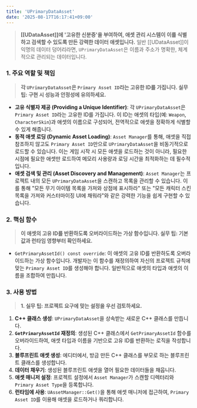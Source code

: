 ```yaml
---
title: 'UPrimaryDataAsset'
date: '2025-08-17T16:17:41+09:00'
---
```

> **[[UDataAsset]]에 '고유한 신분증'을 부여하여, 애셋 관리 시스템이 이를 식별하고 검색할 수 있도록 만든 강력한 데이터 애셋입니다.** 일반 [[UDataAsset]]이 익명의 데이터 덩어리라면, `UPrimaryDataAsset`은 이름과 주소가 명확한, 체계적으로 관리되는 데이터입니다.

### **1. 주요 역할 및 책임**
> **각 `UPrimaryDataAsset`은 `Primary Asset ID`라는 고유한 ID를 가집니다. 실무 팁: 구현 시 성능과 안정성에 유의하세요.**
* **고유 식별자 제공 (Providing a Unique Identifier)**:
	각 `UPrimaryDataAsset`은 `Primary Asset ID`라는 고유한 ID를 가집니다. 이 ID는 애셋의 타입(예: `Weapon`, `CharacterSkin`)과 애셋의 이름으로 구성되어, 전역적으로 애셋을 정확하게 식별할 수 있게 해줍니다.
* **동적 애셋 로딩 (Dynamic Asset Loading)**:
	`Asset Manager`를 통해, 애셋을 직접 참조하지 않고도 `Primary Asset ID`만으로 `UPrimaryDataAsset`을 비동기적으로 로드할 수 있습니다. 이는 게임 시작 시 모든 애셋을 로드하는 것이 아니라, 필요한 시점에 필요한 애셋만 로드하여 메모리 사용량과 로딩 시간을 최적화하는 데 필수적입니다.
* **애셋 검색 및 관리 (Asset Discovery and Management)**:
	`Asset Manager`는 프로젝트 내의 모든 `UPrimaryDataAsset`을 스캔하고 목록을 관리할 수 있습니다. 이를 통해 "모든 무기 아이템 목록을 가져와 상점에 표시하라" 또는 "모든 캐릭터 스킨 목록을 가져와 커스터마이징 UI에 채워라"와 같은 강력한 기능을 쉽게 구현할 수 있습니다.

### **2. 핵심 함수**
> **이 애셋의 고유 ID를 반환하도록 오버라이드하는 가상 함수입니다. 실무 팁: 기본값과 런타임 영향부터 확인하세요.**
* `GetPrimaryAssetId() const override`:
	이 애셋의 고유 ID를 반환하도록 오버라이드하는 가상 함수입니다. 개발자는 이 함수를 재정의하여 자신의 프로젝트 규칙에 맞는 `Primary Asset ID`를 생성해야 합니다. 일반적으로 애셋의 타입과 애셋의 이름을 조합하여 만듭니다.

### **3. 사용 방법**
> **1. 실무 팁: 프로젝트 요구에 맞는 설정을 우선 검토하세요.**
1. **C++ 클래스 생성**:
	`UPrimaryDataAsset`을 상속받는 새로운 C++ 클래스를 만듭니다.
2. **`GetPrimaryAssetId` 재정의**:
	생성된 C++ 클래스에서 `GetPrimaryAssetId` 함수를 오버라이드하여, 애셋 타입과 이름을 기반으로 고유 ID를 반환하는 로직을 작성합니다.
3. **블루프린트 애셋 생성**:
	에디터에서, 방금 만든 C++ 클래스를 부모로 하는 블루프린트 클래스를 생성합니다.
4. **데이터 채우기**:
	생성된 블루프린트 애셋을 열어 필요한 데이터들을 채웁니다.
5. **애셋 매니저 설정**:
	프로젝트 설정에서 `Asset Manager`가 스캔할 디렉터리와 `Primary Asset Type`을 등록합니다.
6. **런타임에 사용**:
	`UAssetManager::Get()`을 통해 애셋 매니저에 접근하여, `Primary Asset ID`를 이용해 애셋을 로드하거나 쿼리합니다.
